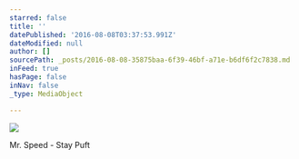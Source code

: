 ```yaml
---
starred: false
title: ''
datePublished: '2016-08-08T03:37:53.991Z'
dateModified: null
author: []
sourcePath: _posts/2016-08-08-35875baa-6f39-46bf-a71e-b6df6f2c7838.md
inFeed: true
hasPage: false
inNav: false
_type: MediaObject

---
```

![](https://the-grid-user-content.s3-us-west-2.amazonaws.com/2c3c5812-801c-4fb2-ba59-f2fabeb9bc0d.jpg)

Mr. Speed - Stay Puft
